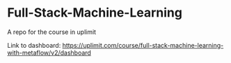# Full-Stack-Machine-Learning
A repo for the course in uplimit

Link to dashboard:
https://uplimit.com/course/full-stack-machine-learning-with-metaflow/v2/dashboard
